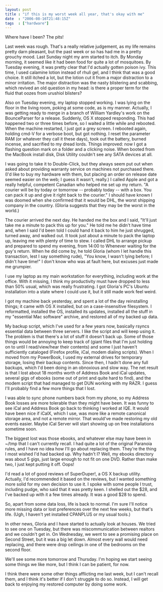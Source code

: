 ```yaml
---
layout: post
title : "if this is my worst week all year, that's okay with me"
date  : "2006-08-16T21:48:15Z"
tags  : ["hardware"]
---
```

Where have I been?  The pits!

Last week was rough.  That's a really relative judgement, as my life remains pretty darn pleasant, but the past week or so has had me in a pretty grouchy mood.  Last Sunday night my arm started to itch.  By Monday morning, it seemed like it had been food for quite a lot of mosquitoes.  By Tuesday evening, it was pretty clear that I'd actually gotten poison ivy.  This time, I used calamine lotion instead of rhuli gel, and I think that was a good choice.  It still itched a lot, but the lotion cut it from a major distraction to a minor irritation.  The major distraction was the nasty blistering and scabbing, which revived an old question in my head:  is there a proper term for the fluid that oozes from urushiol blisters?

Also on Tuesday evening, my laptop stopped working.  I was lying on the floor in the living room, poking at some code, as is my manner.  Actually, I was getting ready to merge in a branch of William Yardley's work on the BounceParser for a release.  Suddenly, OS X stopped responding.  This had happened two or three times before, so I waited a little while and rebooted. When the machine restarted, I just got a grey screen.  I rebooted again, holding cmd-V for a verbose boot, but got nothing.  I reset the parameter RAM (or whatever they call it these days), took out the battery, burned incense, and sacrified to my dread lords.  Things improved: now I got a flashing question mark on a folder and a clicking noise.  When booted from the MacBook install disk, Disk Utility couldn't see any SATA devices at all.

I was going to take it to Double-Click, but they always seem put out when asked about providing warranty service on machines not purchased there.  (I'd like to buy my hardware with them, but placing an order on release date seemed easier on the web; I guess it wasn't, really.)  I called Apple and got a really helpful, competent Canadian who helped me set up my return.  "A courier will be by today or tomorrow -- probably today -- with a box.  You can pack it up and give it right back to the courier."  I should have known I was doomed when she confirmed that it would be DHL, the worst shipping company in the country. (Gloria suggests that they may be the worst in the world.)

The courier arrived the next day.  He handed me the box and I said, "It'll just take me a minute to pack this up for you."  He told me he didn't have time and, when I said I'd been told I could hand it back to him he just shrugged, turned away, and walked out.  It took just about a minute to pack the laptop up, leaving me with plenty of time to stew.  I called DHL to arrange pickup and prepared to spend my evening, from 14:00 to Whenever waiting for the guy's return.  When he did come by, he told Gloria (whom I let handle this transaction, lest I say something rude), "You know, I wasn't lying before; I didn't have time!"  I don't know who was at fault here, but excuses just made me grumpier.

I use my laptop as my main workstation for everything, including work at the office.  With it missing, I think my productivity must have dropped to less than 50% usual, which was really frustrating.  I got Gloria's PC's Ubuntu installation into a state where I could use it, but it still made work feel weird.

I got my machine back yesterday, and spent a lot of the day reinstalling things; it came with OS X installed, but on a case-insensitive filesystem.  I reformatted, installed the OS, installed its updates, installed all the stuff in my "essential Mac software" archive, and restored all of my backed up data.

My backup script, which I've used for a few years now, basically rsyncs essential data between three servers.  I like the script and will keep using it.  The problem is that there's a lot of stuff it doesn't back up.  Some of those things would be annoying to keep track of (giant files that I'm just holding on to until I read/view/hear their contents) and some I just haven't sufficiently cataloged (Firefox profile, iCal, modem dialing scripts).  When I moved from my PowerBook, I used my external drives for temporary storage, losing their backup contents.  Since then, I hadn't done any full backups, which I'd been doing in an obnoxious and slow way.  The net result is that I lost about 18 months worth of Address Book and iCal updates, several gigs of ebooks (some out of print and quite hard to find), and the modem script that had managed to get DUN working with my RAZR.  I guess I'll probably find a few more things that I lost.

I was able to sync phone numbers back from my phone, so my Address Book losses are more tolerable than they might have been.  It was funny to see iCal and Address Book go back to thinking I worked at IQE.  It would have been nice if iCalX, which I use, was more like a remote canonical storage area, and not a remote mirror.  That would've made restoring my old events easier.  Maybe iCal Server will start showing up on free installations sometime soon.

The biggest lost was those ebooks, and whatever else may have been in ~/tmp that I can't currently recall.  I had quite a lot of the original Paranoia rules, and I have no idea how I'll go about replacing them.  They're the thing I most wished I'd had backed up.  Why hadn't I?  Well, my ebooks directory was about 5 gigs, just large enough to not fit on one DVD.  Rather than make two, I just kept putting it off.  Oops!

I'd read a lot of good reviews of SuperDuper!, a OS X backup utility. Actually, I'd recommended it based on the reviews, but I wanted something more solid for my own decision to use it.  I spoke with some people I trust, including pudge, who said that it was pretty keen.  I shelled out the $28, and I've backed up with it a few times already.  It was a good $28 to spend.

So, apart from some data loss, life is back to normal.  I'm sure I'll notice more missing data or lost preferences over the next few weeks, but that's life. (Ugh, I haven't yet installed CPANPLUS or my usual tools.)

In other news, Gloria and I have started to actually look at houses.  We tried to see one on Tuesday, but there was miscommunication between realtors and we couldn't get in.  On Wednesday, we went to see a promising place on Second Street, but it was a big let down.  Almost every wall would need replacing, and there were drop ceilings in one of the bedrooms on the second floor.

We'll see some more tomorrow and Thursday.  I'm hoping we start seeing some things we like more, but I think I can be patient, for now.

I think there were some other things afflicting me last week, but I can't recall them, and I think it's better if I don't struggle to do so.  Instead, I will get back to enjoying my restored computer by doing some work. 
